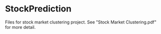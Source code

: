 # StockPrediction

Files for stock market clustering project. See "Stock Market Clustering.pdf" for more detail.
